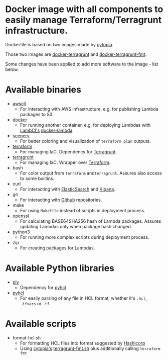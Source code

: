 # Docker image with all components to easily manage Terraform/Terragrunt infrastructure.
Dockerfile is based on two images made by [cytopia](https://github.com/cytopia).

Those two images are [docker-terragrunt](https://github.com/cytopia/docker-terragrunt) and [docker-terragrunt-fmt](https://github.com/cytopia/docker-terragrunt-fmt).

Some changes have been applied to add more software to the image - list below.


# Available binaries
* [awscli](https://github.com/aws/aws-cli)
    * For interacting with AWS infrastructure, e.g. for publishing Lambda packages to S3.
* [docker](https://github.com/docker/docker-ce)
    * For running another container, e.g. for deploying Lambdas with [LambCI's](https://github.com/lambci) [docker-lambda](https://github.com/lambci/docker-lambda).
* [scenery](https://github.com/dmlittle/scenery)
    * For better coloring and visualization of `terraform plan` outputs.
* [terraform](https://github.com/hashicorp/terraform)
    * For managing IaC. Dependency for [Terragrunt](https://github.com/gruntwork-io/terragrunt). 
* [terragrunt](https://github.com/gruntwork-io/terragrunt)
    * For managing IaC. Wrapper over [Terraform](https://github.com/hashicorp/terraform).
* bash
    * For color output from `terraform` and`terragrunt`. Assures also access to some builtins.
* curl
    * For interacting with [ElasticSearch](https://github.com/elastic/elasticsearch) and [Kibana](https://github.com/elastic/kibana).
* git
    * For interacting with [Github](https://github.com) repositories.
* make
    * For using `Makefile` instead of scripts in deployment process.
* openssl
    * For calculating BASE64SHA256 hash of Lambda packages. Assures updating Lambdas only when package hash changed.
* python3
    * For running more complex scripts during deployment process.
* zip
    * For creating packages for Lambdas.


# Available Python libraries
* [ply](https://github.com/dabeaz/ply)
    * Dependency for [pyhcl](https://github.com/virtuald/pyhcl)
* [pyhcl](https://github.com/virtuald/pyhcl)
    * For easily parsing of any file in HCL format, whether it's `.hcl`, `.tfvars` or `.tf`.


# Available scripts
* format-hcl.sh
    * For formatting HCL files into format suggested by [Hashicorp](https://github.com/hashicorp/hcl)
    * Using [cytopia's](https://github.com/cytopia) [terragrunt-fmt.sh](https://github.com/cytopia/docker-terragrunt-fmt) plus additionally calling `terraform fmt`
